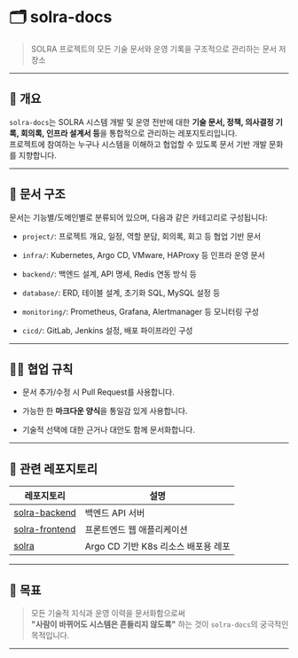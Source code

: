 # 🗂️ solra-docs

> SOLRA 프로젝트의 모든 기술 문서와 운영 기록을 구조적으로 관리하는 문서 저장소

---

## 📌 개요

`solra-docs`는 SOLRA 시스템 개발 및 운영 전반에 대한 **기술 문서, 정책, 의사결정 기록, 회의록, 인프라 설계서 등**을 통합적으로 관리하는 레포지토리입니다.  
프로젝트에 참여하는 누구나 시스템을 이해하고 협업할 수 있도록 문서 기반 개발 문화를 지향합니다.

---

## 🧾 문서 구조

문서는 기능별/도메인별로 분류되어 있으며, 다음과 같은 카테고리로 구성됩니다:

- `project/`: 프로젝트 개요, 일정, 역할 분담, 회의록, 회고 등 협업 기반 문서
    
- `infra/`: Kubernetes, Argo CD, VMware, HAProxy 등 인프라 운영 문서
    
- `backend/`: 백엔드 설계, API 명세, Redis 연동 방식 등
    
- `database/`: ERD, 테이블 설계, 초기화 SQL, MySQL 설정 등
    
- `monitoring/`: Prometheus, Grafana, Alertmanager 등 모니터링 구성
    
- `cicd/`: GitLab, Jenkins 설정, 배포 파이프라인 구성
    

---

## 🧑‍💻 협업 규칙

- 문서 추가/수정 시 Pull Request를 사용합니다.
    
- 가능한 한 **마크다운 양식**을 통일감 있게 사용합니다.
    
- 기술적 선택에 대한 근거나 대안도 함께 문서화합니다.
    

---

## 🔗 관련 레포지토리

|레포지토리|설명|
|---|---|
|[solra-backend](https://github.com/fisa4th-final-project/solra-backend)|백엔드 API 서버|
|[solra-frontend](https://github.com/fisa4th-final-project/solra-frontend)|프론트엔드 웹 애플리케이션|
|[solra](https://github.com/fisa4th-final-project/solra)|Argo CD 기반 K8s 리소스 배포용 레포|

---

## 📝 목표

> 모든 기술적 지식과 운영 이력을 문서화함으로써  
> **"사람이 바뀌어도 시스템은 흔들리지 않도록"** 하는 것이 `solra-docs`의 궁극적인 목적입니다.

---

